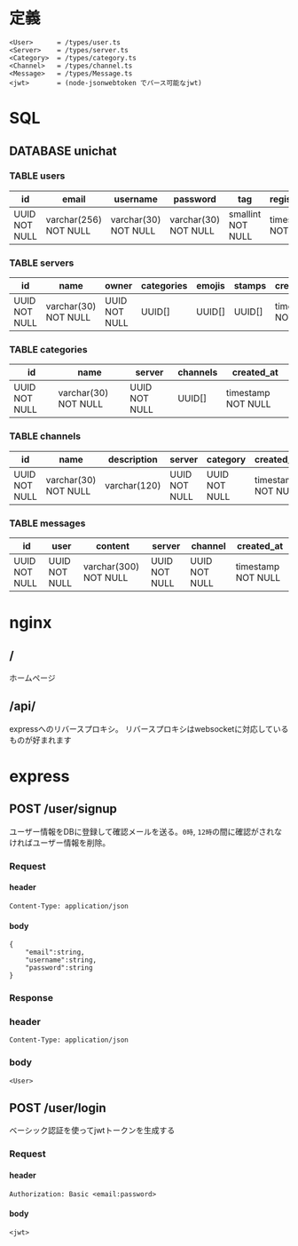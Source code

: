 # 定義
```
<User>      = /types/user.ts
<Server>    = /types/server.ts
<Category>  = /types/category.ts
<Channel>   = /types/channel.ts
<Message>   = /types/Message.ts
<jwt>       = (node-jsonwebtoken でパース可能なjwt)
```

# SQL
## DATABASE unichat
### TABLE users
|id						|email									|username							|password							|tag							|registered_at			|verified					|
|-------------|-----------------------|---------------------|---------------------|-----------------|-------------------|-----------------|
|UUID	NOT NULL|varchar(256) NOT NULL	|varchar(30) NOT NULL	|varchar(30) NOT NULL	|smallint	NOT NULL|timestamp NOT NULL	|boolean NOT NULL	|

### TABLE servers
|id						|name									|owner				|categories	|emojis	|stamps	|created_at					|
|-------------|---------------------|-------------|-----------|-------|-------|-------------------|
|UUID	NOT NULL|varchar(30) NOT NULL	|UUID	NOT NULL|UUID[]			|UUID[]	|UUID[]	|timestamp NOT NULL	|

### TABLE categories
|id						|name									|server				|channels	|created_at					|
|-------------|---------------------|-------------|---------|-------------------|
|UUID	NOT NULL|varchar(30) NOT NULL	|UUID NOT NULL|UUID[]		|timestamp NOT NULL	|

### TABLE channels
|id						|name									|description	|server				|category			|created_at					|
|-------------|---------------------|-------------|-------------|-------------|-------------------|
|UUID	NOT NULL|varchar(30) NOT NULL	|varchar(120)	|UUID NOT NULL|UUID NOT NULL|timestamp NOT NULL	|

### TABLE messages
|id						|user						|content							|server				|channel			|created_at					|
|-------------|---------------|---------------------|-------------|-------------|-------------------|
|UUID	NOT NULL|UUID NOT NULL	|varchar(300) NOT NULL|UUID NOT NULL|UUID NOT NULL|timestamp NOT NULL	|

# nginx
## /
ホームページ

## /api/
expressへのリバースプロキシ。
リバースプロキシはwebsocketに対応しているものが好まれます

# express
## POST /user/signup
ユーザー情報をDBに登録して確認メールを送る。`0時`, `12時`の間に確認がされなければユーザー情報を削除。
### Request
#### header
```
Content-Type: application/json
```
#### body
```
{
	"email":string,
	"username":string,
	"password":string
}
```

### Response
### header
```
Content-Type: application/json
```
### body
```
<User>
```

## POST /user/login
ベーシック認証を使ってjwtトークンを生成する
### Request
#### header
```
Authorization: Basic <email:password>
```
#### body
```
<jwt>
```